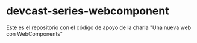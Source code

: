 # devcast-series-webcomponent
Este es el repositorio con el código de apoyo de la charla "Una nueva web con WebComponents"
